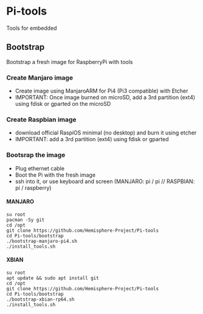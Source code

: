 # Pi-tools
Tools for embedded

## Bootstrap
Bootstrap a fresh image for RaspberryPi with tools

### Create Manjaro image
- Create image using ManjaroARM for Pi4 (Pi3 compatible) with Etcher 
- IMPORTANT: Once image burned on microSD, add a 3rd partition (ext4) using fdisk or gparted on the microSD

### Create Raspbian image
- download official RaspiOS minimal (no desktop) and burn it using etcher
- IMPORTANT: add a 3rd partition (ext4) using fdisk or gparted

### Bootsrap the image
- Plug ethernet cable
- Boot the Pi with the fresh image
- ssh into it, or use keyboard and screen (MANJARO: pi / pi // RASPBIAN: pi / raspberry)

#### MANJARO
```
su root
pacman -Sy git
cd /opt
git clone https://github.com/Hemisphere-Project/Pi-tools
cd Pi-tools/bootstrap
./bootstrap-manjaro-pi4.sh
./install_tools.sh
```

#### XBIAN
```
su root
apt update && sudo apt install git
cd /opt
git clone https://github.com/Hemisphere-Project/Pi-tools
cd Pi-tools/bootstrap
./bootstrap-xbian-rp64.sh
./install_tools.sh
```

